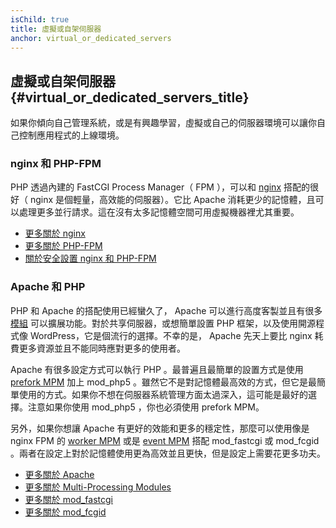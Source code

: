 ```yaml
---
isChild: true
title: 虛擬或自架伺服器 
anchor: virtual_or_dedicated_servers
---
```


## 虛擬或自架伺服器 {#virtual_or_dedicated_servers_title}

如果你傾向自己管理系統，或是有興趣學習，虛擬或自己的伺服器環境可以讓你自己控制應用程式的上線環境。

### nginx 和 PHP-FPM

PHP 透過內建的 FastCGI Process Manager（ FPM ），可以和 [nginx](http://nginx.org) 搭配的很好（ nginx 是個輕量，高效能的伺服器）。它比 Apache 消耗更少的記憶體，且可以處理更多並行請求。這在沒有太多記憶體空間可用虛擬機器裡尤其重要。

* [更多關於 nginx](http://nginx.org)
* [更多關於 PHP-FPM](http://php.net/manual/en/install.fpm.php)
* [關於安全設置 nginx 和 PHP-FPM](https://nealpoole.com/blog/2011/04/setting-up-php-fastcgi-and-nginx-dont-trust-the-tutorials-check-your-configuration/)

### Apache 和 PHP

PHP 和 Apache 的搭配使用已經蠻久了， Apache 可以進行高度客製並且有很多[模組](http://httpd.apache.org/docs/2.4/mod/) 可以擴展功能。對於共享伺服器，或想簡單設置 PHP 框架，以及使用開源程式像 WordPress，它是個流行的選擇。不幸的是， Apache 先天上要比 nginx 耗費更多資源並且不能同時應對更多的使用者。

Apache 有很多設定方式可以執行 PHP 。最普遍且最簡單的設置方式是使用 [prefork MPM](http://httpd.apache.org/docs/2.4/mod/prefork.html) 加上 mod_php5 。雖然它不是對記憶體最高效的方式，但它是最簡單使用的方式。如果你不想在伺服器系統管理方面太過深入，這可能是最好的選擇。注意如果你使用 mod_php5 ，你也必須使用 prefork MPM。

另外，如果你想讓 Apache 有更好的效能和更多的穩定性，那麼可以使用像是 nginx FPM 的 [worker MPM](http://httpd.apache.org/docs/2.4/mod/worker.html) 或是 [event MPM](http://httpd.apache.org/docs/2.4/mod/event.html) 搭配 mod_fastcgi 或 mod_fcgid 。兩者在設定上對於記憶體使用更為高效並且更快，但是設定上需要花更多功夫。

* [更多關於 Apache](http://httpd.apache.org/)
* [更多關於 Multi-Processing Modules](http://httpd.apache.org/docs/2.4/mod/mpm_common.html)
* [更多關於 mod_fastcgi](http://www.fastcgi.com/mod_fastcgi/docs/mod_fastcgi.html)
* [更多關於 mod_fcgid](http://httpd.apache.org/mod_fcgid/)
